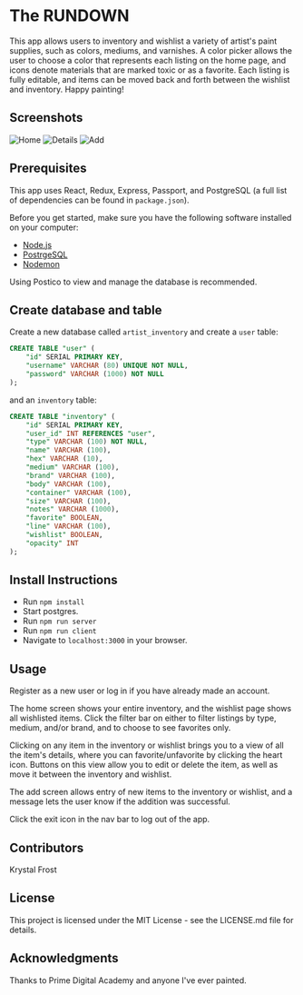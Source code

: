 
# The RUNDOWN
This app allows users to inventory and wishlist a variety of artist's paint supplies, such as colors, mediums, and varnishes.  A color picker allows the user to choose a color that represents each listing on the home page, and icons denote materials that are marked toxic or as a favorite.  Each listing is fully editable, and items can be moved back and forth between the wishlist and inventory.  Happy painting!

## Screenshots

![Home](src/images/theRundown_home_sm.png)
![Details](src/images/theRundown_details_sm.png)
![Add](src/images/theRundown_add_sm.png)


## Prerequisites

This app uses React, Redux, Express, Passport, and PostgreSQL (a full list of dependencies can be found in `package.json`).

Before you get started, make sure you have the following software installed on your computer:

- [Node.js](https://nodejs.org/en/)
- [PostrgeSQL](https://www.postgresql.org/)
- [Nodemon](https://nodemon.io/)

Using Postico to view and manage the database is recommended.

## Create database and table

Create a new database called `artist_inventory` and create a `user` table:

```SQL
CREATE TABLE "user" (
    "id" SERIAL PRIMARY KEY,
    "username" VARCHAR (80) UNIQUE NOT NULL,
    "password" VARCHAR (1000) NOT NULL
);
```
and an `inventory` table:

```SQL
CREATE TABLE "inventory" (
    "id" SERIAL PRIMARY KEY,
    "user_id" INT REFERENCES "user",
    "type" VARCHAR (100) NOT NULL,
    "name" VARCHAR (100),
    "hex" VARCHAR (10),
    "medium" VARCHAR (100),
    "brand" VARCHAR (100),
    "body" VARCHAR (100),
    "container" VARCHAR (100),
    "size" VARCHAR (100),
    "notes" VARCHAR (1000),
    "favorite" BOOLEAN,
    "line" VARCHAR (100),
    "wishlist" BOOLEAN,
    "opacity" INT
);
```

## Install Instructions

- Run `npm install`
- Start postgres.
- Run `npm run server`
- Run `npm run client`
- Navigate to `localhost:3000` in your browser.

## Usage

Register as a new user or log in if you have already made an account.

The home screen shows your entire inventory, and the wishlist page shows all wishlisted items.  Click the filter bar on either to filter listings by type, medium, and/or brand, and to choose to see favorites only.

Clicking on any item in the inventory or wishlist brings you to a view of all the item's details, where you can favorite/unfavorite by clicking the heart icon.  Buttons on this view allow you to edit or delete the item, as well as move it between the inventory and wishlist.

The add screen allows entry of new items to the inventory or wishlist, and a message lets the user know if the addition was successful.

Click the exit icon in the nav bar to log out of the app.

## Contributors
Krystal Frost

## License
This project is licensed under the MIT License - see the LICENSE.md file for details.

## Acknowledgments
Thanks to Prime Digital Academy and anyone I've ever painted.
